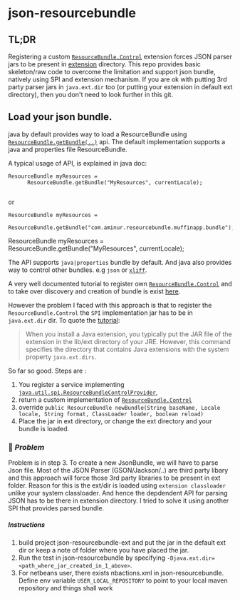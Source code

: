 # json-resourcebundle
## TL;DR
Registering a custom [`ResourceBundle.Control`](https://docs.oracle.com/javase/8/docs/api/java/util/ResourceBundle.Control.html) extension forces JSON parser jars to be present in [extension](https://docs.oracle.com/javase/6/docs/technotes/guides/extensions/spec.html) directory. This repo provides basic skeleton/raw code to overcome the limitation and support json bundle, natively using SPI and extension mechanism. If you are ok with putting 3rd party parser jars in `java.ext.dir` too (or putting your extension in default ext directory), then you don't need to look further in this git.
## Load your json bundle.
java by default provides way to load a ResourceBundle using [`ResourceBundle.getBundle(..)`](https://docs.oracle.com/javase/7/docs/api/java/util/ResourceBundle.html#getBundle(java.lang.String)) api. The default implementation supports a java and properties file ResourceBundle.

A typical usage of API, is explained in java doc: 
```
ResourceBundle myResources =
      ResourceBundle.getBundle("MyResources", currentLocale);
            
```
or

```
ResourceBundle myResources =
      ResourceBundle.getBundle("com.aminur.resourcebundle.muffinapp.bundle");           
```
ResourceBundle myResources =
      ResourceBundle.getBundle("MyResources", currentLocale);

The API supports `java|properties` bundle by default. And java also provides way to control other bundles. e.g `json` or [`xliff`](https://docs.oasis-open.org/xliff/v1.2/xliff-profile-java/xliff-profile-java-v1.2-cd02.html).

A very well documented tutorial to register own [`ResourceBundle.Control`](https://docs.oracle.com/javase/8/docs/api/java/util/ResourceBundle.Control.html) and to take over discovery and creation of bundle is exist [here](https://docs.oracle.com/javase/tutorial/i18n/serviceproviders/resourcebundlecontrolprovider.html).

However the problem I faced with this approach is that to register the `ResourceBundle.Control` the `SPI` implementation jar has to be in `java.ext.dir` dir. To quote the [tutorial](https://docs.oracle.com/javase/tutorial/i18n/serviceproviders/resourcebundlecontrolprovider.html#run-rbcptest):
>When you install a Java extension, you typically put the JAR file of the extension in the lib/ext directory of your JRE. However, this command specifies the directory that contains Java extensions with the system property `java.ext.dirs`.

So far so good. Steps are :
1. You register a service implementing [`java.util.spi.ResourceBundleControlProvider`](https://docs.oracle.com/javase/8/docs/api/java/util/spi/ResourceBundleControlProvider.html), 
2. return a custom implementation of  [`ResourceBundle.Control`](https://docs.oracle.com/javase/8/docs/api/java/util/ResourceBundle.Control.html)
3. override ```
          public ResourceBundle newBundle(String baseName, Locale locale,
                                    String format,
                                    ClassLoader loader,
                                    boolean reload)
          ```
4. Place the jar in ext directory, or change the ext directory and your bundle is loaded.

### :no_entry_sign: *Problem*

Problem is in step 3. To create a new JsonBundle, we will have to parse Json file. Most of the JSON Parser (GSON/Jackson/..) are third party libary and this approach will force those 3rd party libraries to be present in ext folder. Reason for this is the ext/dir is loaded using `extension classloader` unlike your system classloader. And hence the depdendent API for parsing JSON has to be there in extension directory. I tried to solve it using another SPI that provides parsed bundle.

##### Instructions
1. build project json-resourcebundle-ext and put the jar in the default ext dir or keep a note of folder where you have placed the jar.
2. Run the test in json-resourcebundle by specifying `-Djava.ext.dir=<path_where_jar_created_in_1_above>`.
3. For netbeans user, there exists nbactions.xml in json-resourcebundle. Define env variable `USER_LOCAL_REPOSITORY` to point to your local maven repository and things shall work


